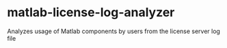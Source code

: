 # matlab-license-log-analyzer
Analyzes usage of Matlab components by users from the license server log file
